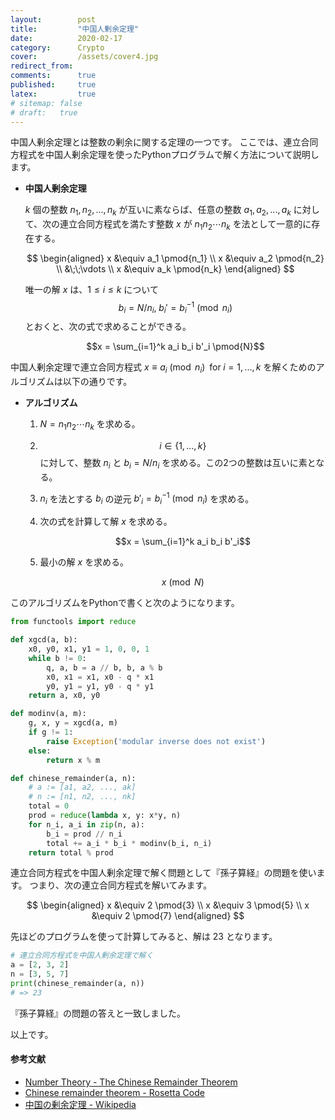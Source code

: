 ```yaml
---
layout:        post
title:         "中国人剰余定理"
date:          2020-02-17
category:      Crypto
cover:         /assets/cover4.jpg
redirect_from:
comments:      true
published:     true
latex:         true
# sitemap: false
# draft:   true
---
```


中国人剰余定理とは整数の剰余に関する定理の一つです。
ここでは、連立合同方程式を中国人剰余定理を使ったPythonプログラムで解く方法について説明します。


- **中国人剰余定理**

    $k$ 個の整数 $n_1, n_2, ..., n_k$ が互いに素ならば、任意の整数 $a_1, a_2, ..., a_k$ に対して、次の連立合同方程式を満たす整数 $x$ が $n_1 n_2 \cdots{} n_k$ を法として一意的に存在する。

    $$
    \begin{aligned}
      x &\equiv a_1 \pmod{n_1} \\
      x &\equiv a_2 \pmod{n_2} \\
        &\;\;\vdots \\
      x &\equiv a_k \pmod{n_k}
    \end{aligned}
    $$

    唯一の解 $x$ は、$1 \le i \le k$ について $$b_i = N / n_i, \; b_i' = b_i^{-1} \pmod{n_i}$$ とおくと、次の式で求めることができる。

    $$x = \sum_{i=1}^k a_i b_i b'_i \pmod{N}$$



中国人剰余定理で連立合同方程式 $x \equiv a_i \pmod{n_i} \;\;\text{for}\; i = 1,...,k$ を解くためのアルゴリズムは以下の通りです。

- **アルゴリズム**

    1. $N = n_1 n_2 \cdots{} n_k$ を求める。
    2. $$i \in \{ 1,...,k \}$$ に対して、整数 $n_i$ と $b_i = N / n_i$ を求める。この2つの整数は互いに素となる。
    3. $n_i$ を法とする $b_i$ の逆元 $b'_i = b_i^{-1} \pmod{n_i}$ を求める。
    4. 次の式を計算して解 $x$ を求める。

        $$x = \sum_{i=1}^k a_i b_i b'_i$$

    5. 最小の解 $x$ を求める。

        $$x \pmod{N}$$


このアルゴリズムをPythonで書くと次のようになります。

```python
from functools import reduce

def xgcd(a, b):
    x0, y0, x1, y1 = 1, 0, 0, 1
    while b != 0:
        q, a, b = a // b, b, a % b
        x0, x1 = x1, x0 - q * x1
        y0, y1 = y1, y0 - q * y1
    return a, x0, y0

def modinv(a, m):
    g, x, y = xgcd(a, m)
    if g != 1:
        raise Exception('modular inverse does not exist')
    else:
        return x % m

def chinese_remainder(a, n):
    # a := [a1, a2, ..., ak]
    # n := [n1, n2, ..., nk]
    total = 0
    prod = reduce(lambda x, y: x*y, n)
    for n_i, a_i in zip(n, a):
        b_i = prod // n_i
        total += a_i * b_i * modinv(b_i, n_i)
    return total % prod
```

連立合同方程式を中国人剰余定理で解く問題として『孫子算経』の問題を使います。
つまり、次の連立合同方程式を解いてみます。

$$
\begin{aligned}
  x &\equiv 2 \pmod{3} \\
  x &\equiv 3 \pmod{5} \\
  x &\equiv 2 \pmod{7}
\end{aligned}
$$

先ほどのプログラムを使って計算してみると、解は 23 となります。

```python
# 連立合同方程式を中国人剰余定理で解く
a = [2, 3, 2]
n = [3, 5, 7]
print(chinese_remainder(a, n))
# => 23
```

『孫子算経』の問題の答えと一致しました。

以上です。


#### 参考文献

- [Number Theory - The Chinese Remainder Theorem](https://crypto.stanford.edu/pbc/notes/numbertheory/crt.html)
- [Chinese remainder theorem - Rosetta Code](https://rosettacode.org/wiki/Chinese_remainder_theorem)
- [中国の剰余定理 - Wikipedia](https://ja.wikipedia.org/wiki/%E4%B8%AD%E5%9B%BD%E3%81%AE%E5%89%B0%E4%BD%99%E5%AE%9A%E7%90%86)
